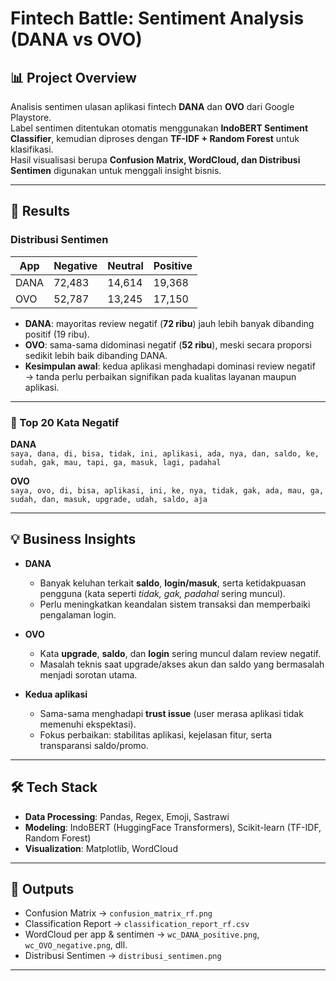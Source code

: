 # Fintech Battle: Sentiment Analysis (DANA vs OVO)

## 📊 Project Overview
Analisis sentimen ulasan aplikasi fintech **DANA** dan **OVO** dari Google Playstore.  
Label sentimen ditentukan otomatis menggunakan **IndoBERT Sentiment Classifier**, kemudian diproses dengan **TF-IDF + Random Forest** untuk klasifikasi.  
Hasil visualisasi berupa **Confusion Matrix, WordCloud, dan Distribusi Sentimen** digunakan untuk menggali insight bisnis.  

---

## 🚀 Results

### Distribusi Sentimen
| App  | Negative | Neutral | Positive |
|------|----------|---------|----------|
| DANA | 72,483   | 14,614  | 19,368   |
| OVO  | 52,787   | 13,245  | 17,150   |

- **DANA**: mayoritas review negatif (**72 ribu**) jauh lebih banyak dibanding positif (19 ribu).  
- **OVO**: sama-sama didominasi negatif (**52 ribu**), meski secara proporsi sedikit lebih baik dibanding DANA.  
- **Kesimpulan awal**: kedua aplikasi menghadapi dominasi review negatif → tanda perlu perbaikan signifikan pada kualitas layanan maupun aplikasi.  

---

### 🔎 Top 20 Kata Negatif
**DANA**  
`saya, dana, di, bisa, tidak, ini, aplikasi, ada, nya, dan, saldo, ke, sudah, gak, mau, tapi, ga, masuk, lagi, padahal`

**OVO**  
`saya, ovo, di, bisa, aplikasi, ini, ke, nya, tidak, gak, ada, mau, ga, sudah, dan, masuk, upgrade, udah, saldo, aja`

---

## 💡 Business Insights
- **DANA**  
  - Banyak keluhan terkait **saldo**, **login/masuk**, serta ketidakpuasan pengguna (kata seperti *tidak, gak, padahal* sering muncul).  
  - Perlu meningkatkan keandalan sistem transaksi dan memperbaiki pengalaman login.  

- **OVO**  
  - Kata **upgrade**, **saldo**, dan **login** sering muncul dalam review negatif.  
  - Masalah teknis saat upgrade/akses akun dan saldo yang bermasalah menjadi sorotan utama.  

- **Kedua aplikasi**  
  - Sama-sama menghadapi **trust issue** (user merasa aplikasi tidak memenuhi ekspektasi).  
  - Fokus perbaikan: stabilitas aplikasi, kejelasan fitur, serta transparansi saldo/promo.  

---

## 🛠️ Tech Stack
- **Data Processing**: Pandas, Regex, Emoji, Sastrawi  
- **Modeling**: IndoBERT (HuggingFace Transformers), Scikit-learn (TF-IDF, Random Forest)  
- **Visualization**: Matplotlib, WordCloud  

---

## 📂 Outputs
- Confusion Matrix → `confusion_matrix_rf.png`  
- Classification Report → `classification_report_rf.csv`  
- WordCloud per app & sentimen → `wc_DANA_positive.png`, `wc_OVO_negative.png`, dll.  
- Distribusi Sentimen → `distribusi_sentimen.png`  

---
